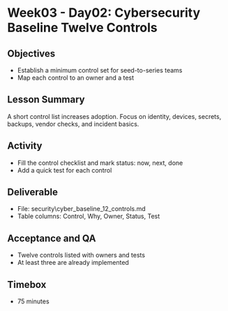 # Week03 - Day02: Cybersecurity Baseline Twelve Controls

## Objectives
- Establish a minimum control set for seed-to-series teams
- Map each control to an owner and a test

## Lesson Summary
A short control list increases adoption. Focus on identity, devices, secrets, backups, vendor checks, and incident basics.

## Activity
- Fill the control checklist and mark status: now, next, done
- Add a quick test for each control

## Deliverable
- File: security\cyber_baseline_12_controls.md
- Table columns: Control, Why, Owner, Status, Test

## Acceptance and QA
- Twelve controls listed with owners and tests
- At least three are already implemented

## Timebox
- 75 minutes
